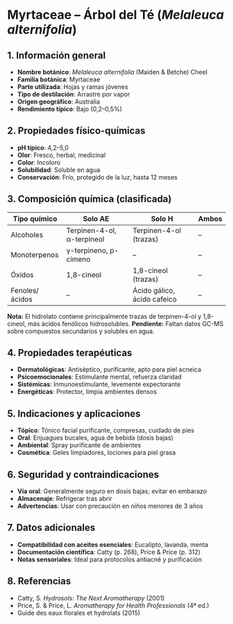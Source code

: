 # Myrtaceae – Árbol del Té (*Melaleuca alternifolia*)

## 1. Información general
- **Nombre botánico**: *Melaleuca alternifolia* (Maiden & Betche) Cheel
- **Familia botánica**: Myrtaceae
- **Parte utilizada**: Hojas y ramas jóvenes
- **Tipo de destilación**: Arrastre por vapor
- **Origen geográfico**: Australia
- **Rendimiento típico**: Bajo (0,2–0,5%)

## 2. Propiedades físico-químicas
- **pH típico**: 4,2–5,0
- **Olor**: Fresco, herbal, medicinal
- **Color**: Incoloro
- **Solubilidad**: Soluble en agua
- **Conservación**: Frío, protegido de la luz, hasta 12 meses

## 3. Composición química (clasificada)
| Tipo químico        | Solo AE                   | Solo H                 | Ambos         |
|--------------------|---------------------------|------------------------|---------------|
| Alcoholes          | Terpinen-4-ol, α-terpineol| Terpinen-4-ol (trazas) | –             |
| Monoterpenos       | γ-terpineno, p-cimeno     | –                      | –             |
| Óxidos             | 1,8-cineol                | 1,8-cineol (trazas)    | –             |
| Fenoles/ácidos     | –                         | Ácido gálico, ácido cafeico | –        |

**Nota:** El hidrolato contiene principalmente trazas de terpinen-4-ol y 1,8-cineol, más ácidos fenólicos hidrosolubles.
**Pendiente:** Faltan datos GC-MS sobre compuestos secundarios y solubles en agua.

## 4. Propiedades terapéuticas
- **Dermatológicas**: Antiséptico, purificante, apto para piel acneica
- **Psicoemocionales**: Estimulante mental, refuerza claridad
- **Sistémicas**: Inmunoestimulante, levemente expectorante
- **Energéticas**: Protector, limpia ambientes densos

## 5. Indicaciones y aplicaciones
- **Tópico**: Tónico facial purificante, compresas, cuidado de pies
- **Oral**: Enjuagues bucales, agua de bebida (dosis bajas)
- **Ambiental**: Spray purificante de ambientes
- **Cosmética**: Geles limpiadores, lociones para piel grasa

## 6. Seguridad y contraindicaciones
- **Vía oral**: Generalmente seguro en dosis bajas; evitar en embarazo
- **Almacenaje**: Refrigerar tras abrir
- **Advertencias**: Usar con precaución en niños menores de 3 años

## 7. Datos adicionales
- **Compatibilidad con aceites esenciales**: Eucalipto, lavanda, menta
- **Documentación científica**: Catty (p. 268), Price & Price (p. 312)
- **Notas sensoriales**: Ideal para protocolos antiacné y purificación

## 8. Referencias
- Catty, S. *Hydrosols: The Next Aromatherapy* (2001)
- Price, S. & Price, L. *Aromatherapy for Health Professionals* (4ª ed.)
- Guide des eaux florales et hydrolats (2015)

